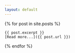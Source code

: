 ```yaml
---
layout: default
---
```

<div>
{% for post in site.posts %}

    {{ post.excerpt }}
    [Read more...]({{ post.url }})
    
{% endfor %}
</div>
